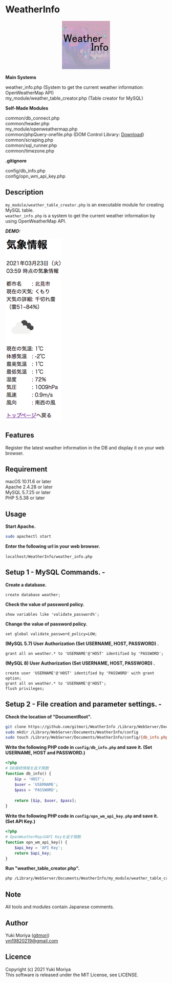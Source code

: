 # WeatherInfo

<p align="center">
  <img src="/pict/WeatherInfo.jpg?raw=true" width="150px" alt="Sublime's custom image"/>
</p>

**Main Systems**

weather_info.php (System to get the current weather information: OpenWeatherMap API)  
my_module/weather_table_creator.php (Table creator for MySQL)

**Self-Made Modules**

common/db_connect.php  
common/header.php  
my_module/openweathermap.php  
common/phpQuery-onefile.php (DOM Control Library: [Download](https://storage.googleapis.com/google-code-archive-downloads/v2/code.google.com/phpquery/phpQuery-0.9.5.386-onefile.zip))  
common/scraping.php  
common/sql_runner.php  
common/timezone.php

**.gitignore**

config/db_info.php  
config/opn_wm_api_key.php

## Description

`my_module/weather_table_creator.php` is an executable module for creating MySQL table.  
`weather_info.php` is a system to get the current weather information by using OpenWeatherMap API.

***DEMO:***

![weather_info.php DEMO Pict](/pict/weather_info.png)

## Features

Register the latest weather information in the DB and display it on your web browser.

## Requirement

macOS 10.11.6 or later  
Apache 2.4.28 or later  
MySQL 5.7.25 or later  
PHP 5.5.38 or later

## Usage

**Start Apache.**

```bash
sudo apachectl start
```

**Enter the following url in your web browser.**

`localhost/WeatherInfo/weather_info.php`

## Setup 1 - MySQL Commands. -

**Create a database.**

```mysql
create database weather;
```

**Check the value of password policy.**

```mysql
show variables like 'validate_password%';
```

**Change the value of password policy.**

```mysql
set global validate_password_policy=LOW;
```

**(MySQL 5.7) User Authorization (Set USERNAME, HOST, PASSWORD) .**

```mysql
grant all on weather.* to 'USERNAME'@'HOST' identified by 'PASSWORD';
```

**(MySQL 8) User Authorization (Set USERNAME, HOST, PASSWORD) .**

```mysql
create user 'USERNAME'@'HOST' identified by 'PASSWORD' with grant option;
grant all on weather.* to 'USERNAME'@'HOST';
flush privileges;
```

## Setup 2 - File creation and parameter settings. -

**Check the location of "DocumentRoot".**

```bash
git clone https://github.com/gitmori/WeatherInfo /Library/WebServer/Documents/WeatherInfo
sudo mkdir /Library/WebServer/Documents/WeatherInfo/config
sudo touch /Library/WebServer/Documents/WeatherInfo/config/{db_info.php,opn_wm_api_key.php}
```

**Write the following PHP code in `config/db_info.php` and save it. (Set USERNAME, HOST and PASSWORD.)**

```php
<?php
# DB接続情報を返す関数
function db_info() {
    $ip = 'HOST';
    $user = 'USERNAME';
    $pass = 'PASSWORD';

    return [$ip, $user, $pass];
}
```

**Write the following PHP code in `config/opn_wm_api_key.php` and save it. (Set API Key.)**

```php
<?php
# OpenWeatherMapのAPI Keyを返す関数
function opn_wm_api_key() {
    $api_key = 'API Key';
    return $api_key;
}
```

**Run "weather_table_creator.php".**

```bash
php /Library/WebServer/Documents/WeatherInfo/my_module/weather_table_creator.php
```

## Note

All tools and modules contain Japanese comments.  

## Author

Yuki Moriya ([gitmori](https://github.com/gitmori/))  
ym19820219@gmail.com

## Licence

Copyright (c) 2021 Yuki Moriya  
This software is released under the MIT License, see LICENSE.
